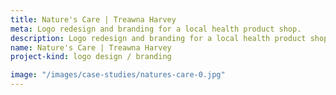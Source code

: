 ```yaml
---
title: Nature's Care | Treawna Harvey
meta: Logo redesign and branding for a local health product shop.
description: Logo redesign and branding for a local health product shop.
name: Nature's Care | Treawna Harvey
project-kind: logo design / branding

image: "/images/case-studies/natures-care-0.jpg"
---
```

